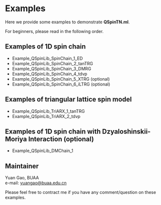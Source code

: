 # Examples #
Here we provide some examples to demonstrate **QSpinTN.ml**.

For beginners, please read in the following order.

## Examples of 1D spin chain ##
* Example_QSpinLib_SpinChain_1_ED
* Example_QSpinLib_SpinChain_2_tanTRG
* Example_QSpinLib_SpinChain_3_DMRG
* Example_QSpinLib_SpinChain_4_tdvp
* Example_QSpinLib_SpinChain_5_XTRG (optional)
* Example_QSpinLib_SpinChain_6_iLTRG (optional)

## Examples of triangular lattice spin model ##
* Example_QSpinLib_TriARX_1_tanTRG
* Example_QSpinLib_TriARX_2_tdvp

## Examples of 1D spin chain with Dzyaloshinskii-Moriya Interaction (optional) ##
* Example_QSpinLib_DMChain_1


## Maintainer ##
Yuan Gao, BUAA \
e-mail: yuangao@buaa.edu.cn

Please feel free to contract me if you have any comment/question on these examples.
